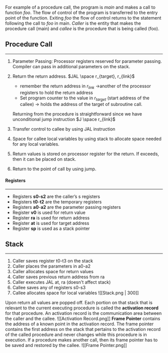 For example of a procedure call, the program is *main* and makes a call to function *foo*. The flow of control of the program is transferred to the entry point of the function. Exiting *foo* the flow of control returns to the statement following the call to *foo* in main. *Caller* is the entity that makes the procedure call (main) and *callee* is the procedure that is being called (foo). 

## Procedure Call
___
1. Parameter Passing: Processor registers reserved for parameter passing. Compiler can pass in additional parameters on the stack.
2. Return the return address.
	$JAL \space r_{target}, r_{link}$
	- remember the return address in $r_{link}$ ->another of the processor registers to hold the return address
	- Set program counter to the value in $r_{target}$ (start address of the callee) -> holds the address of the target of subroutine call. 
	
	Returning from the procedure is straightforward since we have unconditional jump instruction
	$J \space r_{link}$
3. Transfer control to callee by using JAL instruction
4. Space for callee local variables by using stack to allocate space needed for any local variables. 
5. Return values is stored on processor register for the return. If exceeds, then it can be placed on stack.
6. Return to the point of call by using jump. 

#### Registers
___
- Registers **s0-s2** are the caller’s s registers
- Registers **t0**-**t2** are the temporary registers
- Registers **a0**-**a2** are the parameter passing registers
- Register **v0** is used for return value 
- Register **ra** is used for return address 
- Register **at** is used for target address 
- Register **sp** is used as a stack pointer

## Stack
___
1. Caller saves register t0-t3 on the stack
2. Caller places the parameters in a0-a2 
3. Caller allocates space for return values
4. Caller saves previous return address from ra
5. Caller executes JAL at, ra (doesn't affect stack) 
6. Callee saves any of registers s0-s3 
7. Callee allocates space for local variables
![[Stack.png | 300]]

Upon return all values are popped off. Each portion on that stack that is relevant to the current executing procedure is called the **activation record** for that procedure. An activation record is the communication area between the caller and the callee.
![[Activation Record.png]]
**Frame Pointer** contains the address of a known point in the activation record. The frame pointer contains the first address on the stack that pertains to the activation record of the called procedure and never changes while this procedure is in execution. If a procedure makes another call, then its frame pointer has to be saved and restored by the callee. 
![[Frame Pointer.png]]
